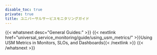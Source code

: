 ```yaml
---
disable_toc: true
private: true
title: ユニバーサルサービスモニタリングガイド
---
```


{{< whatsnext desc="General Guides:" >}}
    {{< nextlink href="universal_service_monitoring/guide/using_usm_metrics/" >}}Using USM Metrics in Monitors, SLOs, and Dashboards{{< /nextlink >}}
{{< /whatsnext >}}
